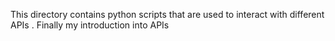 This directory contains python scripts that are used to interact with different APIs . Finally my introduction into APIs
